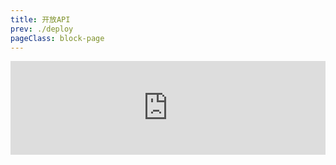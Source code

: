 ```yaml
---
title: 开放API
prev: ./deploy
pageClass: block-page
---
```


<iframe class="block-page-iframe"
  title="Example2"
  width="100%"
  frameborder="0"
  marginheight="0"
  marginwidth="0"
  src="http://10.2.3.247:8362/webApiDoc/">
</iframe>
